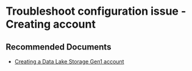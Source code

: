 <properties
    pageTitle="Troubleshoot configuration issue - Creating account"
    description="Troubleshoot configuration issue - Creating account"
    service="Microsoft.DataLakeStore"
    resource="datalake"
    authors="sumantmehtams"
    ms.author="sumameh"
    displayOrder=""
    selfHelpType="generic"
    supportTopicIds="32674909"
    resourceTags=""
    productPesIds="15879"
    cloudEnvironments="public"
    articleId="3e8a9e3c-d92b-4239-834e-62df77f4a9c6"
/>
 
# Troubleshoot configuration issue - Creating account
 
## **Recommended Documents**


- [Creating a Data Lake Storage Gen1 account](https://docs.microsoft.com/en-us/azure/data-lake-store/data-lake-store-get-started-portal#create-a-data-lake-storage-gen1-account
)<br>




